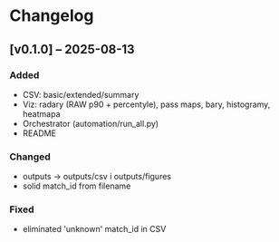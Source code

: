 ﻿# Changelog

## [v0.1.0] – 2025-08-13
### Added
- CSV: basic/extended/summary
- Viz: radary (RAW p90 + percentyle), pass maps, bary, histogramy, heatmapa
- Orchestrator (automation/run_all.py)
- README

### Changed
- outputs → outputs/csv i outputs/figures
- solid match_id from filename

### Fixed
- eliminated 'unknown' match_id in CSV
